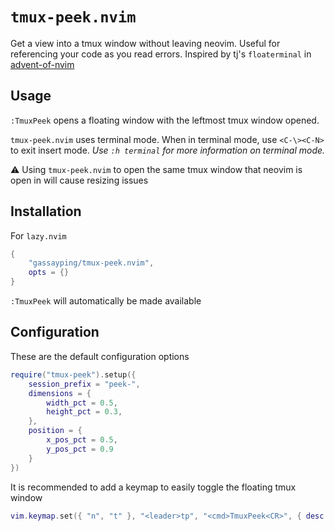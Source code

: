 # `tmux-peek.nvim`

Get a view into a tmux window without leaving neovim. Useful for referencing your code as you read errors. Inspired by tj's `floaterminal` in [advent-of-nvim](https://github.com/tjdevries/advent-of-nvim)

## Usage

`:TmuxPeek` opens a floating window with the leftmost tmux window opened.

`tmux-peek.nvim` uses terminal mode. When in terminal mode, use `<C-\><C-N>` to exit insert mode. *Use `:h terminal` for more information on terminal mode.*

⚠️ Using `tmux-peek.nvim` to open the same tmux window that neovim is open in will cause resizing issues

## Installation

For `lazy.nvim`

```lua
{
    "gassayping/tmux-peek.nvim",
    opts = {}
}
```

`:TmuxPeek` will automatically be made available

## Configuration

These are the default configuration options

```lua
require("tmux-peek").setup({
    session_prefix = "peek-",
    dimensions = {
        width_pct = 0.5,
        height_pct = 0.3,
    },
    position = {
        x_pos_pct = 0.5,
        y_pos_pct = 0.9
    }
})
```

It is recommended to add a keymap to easily toggle the floating tmux window

```lua
vim.keymap.set({ "n", "t" }, "<leader>tp", "<cmd>TmuxPeek<CR>", { desc = "Toggle floating tmux window" })
```

